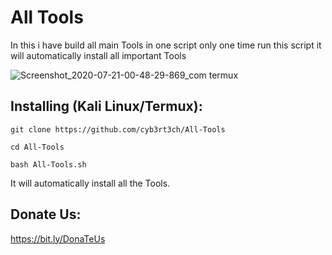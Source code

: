# All Tools

In this i have build all main Tools in one script only one time run this script it will automatically install all important Tools

![Screenshot_2020-07-21-00-48-29-869_com termux](https://user-images.githubusercontent.com/60990704/87978459-0b5ea280-caee-11ea-96ff-c69e999a9d5e.jpg)



## Installing (Kali Linux/Termux):

```
git clone https://github.com/cyb3rt3ch/All-Tools
```
```
cd All-Tools
```
```
bash All-Tools.sh
```


It will automatically install all the Tools.

## Donate Us:
   https://bit.ly/DonaTeUs
